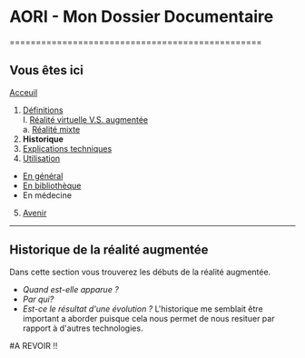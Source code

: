 # AORI - Mon Dossier Documentaire
================================================
## Vous êtes ici
[Acceuil](Introduction.md)

1. [Définitions](Definition.md)  
 I. [Réalité virtuelle V.S. augmentée ](vs.md)  
             a. [Réalité mixte](mixed.md)
2. **Historique**
3. [Explications techniques](Fonctionnement.md)
4. [Utilisation](utilisation.md)
  + [En général](engeneral.md)
  + [En bibliothèque](bibli.md)
  + En médecine
 5. [Avenir](Avenir.md)

-----------------------------------------------
**Historique de la réalité augmentée**
-------------------------------------------------------------------------------------------------------------------------------------------

Dans cette section vous trouverez les débuts de la réalité augmentée. 
   - *Quand est-elle apparue ?* 
   - *Par qui?* 
   - *Est-ce le résultat d'une évolution ?* 
L'historique me semblait être important a aborder puisque cela nous permet de nous resituer par rapport à d'autres technologies.

#A REVOIR !!

 
